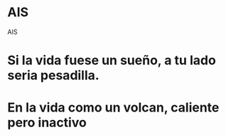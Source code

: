 # AIS
AIS

# Si la vida fuese un sueño, a tu lado seria pesadilla.
# En la vida como un volcan, caliente pero inactivo
